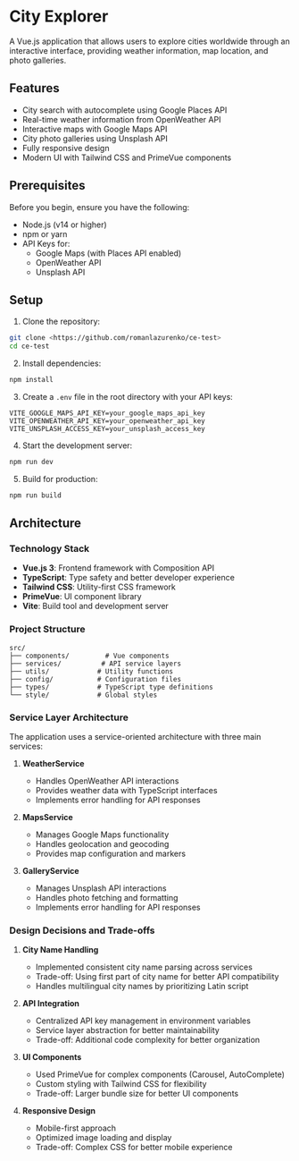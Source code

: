 # City Explorer

A Vue.js application that allows users to explore cities worldwide through an interactive interface, providing weather information, map location, and photo galleries.

## Features

- City search with autocomplete using Google Places API
- Real-time weather information from OpenWeather API
- Interactive maps with Google Maps API
- City photo galleries using Unsplash API
- Fully responsive design
- Modern UI with Tailwind CSS and PrimeVue components

## Prerequisites

Before you begin, ensure you have the following:

- Node.js (v14 or higher)
- npm or yarn
- API Keys for:
  - Google Maps (with Places API enabled)
  - OpenWeather API
  - Unsplash API

## Setup

1. Clone the repository:
```bash
git clone <https://github.com/romanlazurenko/ce-test>
cd ce-test
```

2. Install dependencies:
```bash
npm install
```

3. Create a `.env` file in the root directory with your API keys:
```env
VITE_GOOGLE_MAPS_API_KEY=your_google_maps_api_key
VITE_OPENWEATHER_API_KEY=your_openweather_api_key
VITE_UNSPLASH_ACCESS_KEY=your_unsplash_access_key
```

4. Start the development server:
```bash
npm run dev
```

5. Build for production:
```bash
npm run build
```

## Architecture

### Technology Stack

- **Vue.js 3**: Frontend framework with Composition API
- **TypeScript**: Type safety and better developer experience
- **Tailwind CSS**: Utility-first CSS framework
- **PrimeVue**: UI component library
- **Vite**: Build tool and development server

### Project Structure

```
src/
├── components/         # Vue components
├── services/          # API service layers
├── utils/            # Utility functions
├── config/           # Configuration files
├── types/            # TypeScript type definitions
└── style/            # Global styles
```

### Service Layer Architecture

The application uses a service-oriented architecture with three main services:

1. **WeatherService**
   - Handles OpenWeather API interactions
   - Provides weather data with TypeScript interfaces
   - Implements error handling for API responses

2. **MapsService**
   - Manages Google Maps functionality
   - Handles geolocation and geocoding
   - Provides map configuration and markers

3. **GalleryService**
   - Manages Unsplash API interactions
   - Handles photo fetching and formatting
   - Implements error handling for API responses

### Design Decisions and Trade-offs

1. **City Name Handling**
   - Implemented consistent city name parsing across services
   - Trade-off: Using first part of city name for better API compatibility
   - Handles multilingual city names by prioritizing Latin script

2. **API Integration**
   - Centralized API key management in environment variables
   - Service layer abstraction for better maintainability
   - Trade-off: Additional code complexity for better organization

3. **UI Components**
   - Used PrimeVue for complex components (Carousel, AutoComplete)
   - Custom styling with Tailwind CSS for flexibility
   - Trade-off: Larger bundle size for better UI components

4. **Responsive Design**
   - Mobile-first approach
   - Optimized image loading and display
   - Trade-off: Complex CSS for better mobile experience
